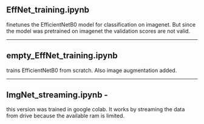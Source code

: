 ## **EffNet_training.ipynb** 
finetunes the EfficientNetB0 model for classification on imagenet. But since the model was pretrained on imagenet the validation scores are not valid.

---
## **empty_EffNet_training.ipynb**
trains EfficientNetB0 from scratch. Also image augmentation added.

---
## **ImgNet_streaming.ipynb -**
this version was trained in google colab. It works by streaming the data from drive because the available ram is limited.
